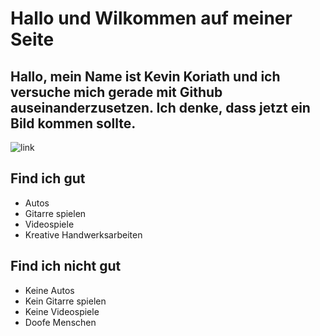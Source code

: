 # Hallo und Wilkommen auf meiner Seite
## Hallo, mein Name ist Kevin Koriath und ich versuche mich gerade mit Github auseinanderzusetzen. Ich denke, dass jetzt ein Bild kommen sollte.
![link](https://media.os.fressnapf.com/cms/2021/05/kosten_katze_1200x527.jpg?t=cmsimg_920)
## Find ich gut
- Autos
- Gitarre spielen
- Videospiele
- Kreative Handwerksarbeiten
## Find ich nicht gut
- Keine Autos
- Kein Gitarre spielen
- Keine Videospiele
- Doofe Menschen

